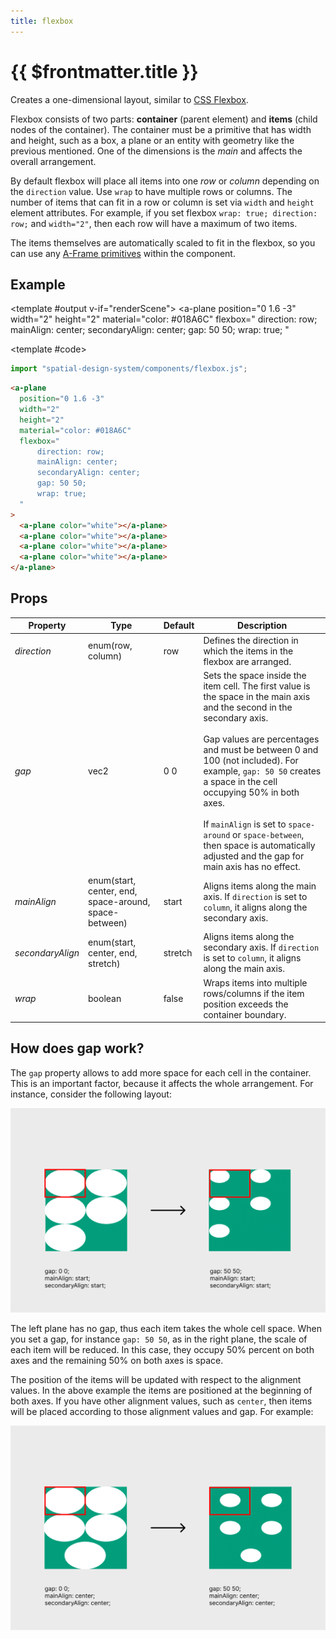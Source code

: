 ```yaml
---
title: flexbox
---
```


<script setup lang="ts">
import { ref, onMounted } from "vue";
import ComponentExample from "../vue/ComponentExample.vue";

const renderScene = ref(false);

onMounted(async () => {
  try {
    await import("spatial-design-system/components/flexbox.js");
    renderScene.value = true;
  } catch(e) {
    console.error(e);
  }
});
</script>

# {{ $frontmatter.title }}

Creates a one-dimensional layout, similar to [CSS Flexbox](https://developer.mozilla.org/en-US/docs/Web/CSS/flex).

Flexbox consists of two parts: **container** (parent element) and **items** (child nodes of the container). The container must be a primitive that has width and height, such as a box, a plane or an entity with geometry like the previous mentioned. One of the dimensions is the _main_ and affects the overall arrangement.

By default flexbox will place all items into one _row_ or _column_ depending on the `direction` value. Use `wrap` to have multiple rows or columns. The number of items that can fit in a row or column is set via `width` and `height` element attributes. For example, if you set flexbox `wrap: true; direction: row;` and `width="2"`, then each row will have a maximum of two items.

The items themselves are automatically scaled to fit in the flexbox, so you can use any [A-Frame primitives](https://aframe.io/docs/1.5.0/introduction/html-and-primitives.html#primitives) within the component.

## Example

<ComponentExample :fixed="true">

<template #output v-if="renderScene">
<a-plane
position="0 1.6 -3"
width="2"
height="2"
material="color: #018A6C"
flexbox="
direction: row;
mainAlign: center;
secondaryAlign: center;
gap: 50 50;
wrap: true;
"

> <a-plane color="white"></a-plane>
> <a-plane color="white"></a-plane>
> <a-plane color="white"></a-plane>
> <a-plane color="white"></a-plane>
> </a-plane>
> </template>

<template #code>

```js
import "spatial-design-system/components/flexbox.js";
```

```html
<a-plane
  position="0 1.6 -3"
  width="2"
  height="2"
  material="color: #018A6C"
  flexbox="
      direction: row;
      mainAlign: center;
      secondaryAlign: center;
      gap: 50 50;
      wrap: true;
  "
>
  <a-plane color="white"></a-plane>
  <a-plane color="white"></a-plane>
  <a-plane color="white"></a-plane>
  <a-plane color="white"></a-plane>
</a-plane>
```

</template>

</ComponentExample>

## Props

| Property         | Type                                                  | Default | Description                                                                                                                                                                                                                                                                                                                                                                                                                                     |
| ---------------- | ----------------------------------------------------- | ------- | ----------------------------------------------------------------------------------------------------------------------------------------------------------------------------------------------------------------------------------------------------------------------------------------------------------------------------------------------------------------------------------------------------------------------------------------------- |
| _direction_      | enum(row, column)                                     | row     | Defines the direction in which the items in the flexbox are arranged.                                                                                                                                                                                                                                                                                                                                                                           |
| _gap_            | vec2                                                  | 0 0     | Sets the space inside the item cell. The first value is the space in the main axis and the second in the secondary axis. <br><br> Gap values are percentages and must be between 0 and 100 (not included). For example, `gap: 50 50` creates a space in the cell occupying 50% in both axes. <br><br> If `mainAlign` is set to `space-around` or `space-between`, then space is automatically adjusted and the gap for main axis has no effect. |
| _mainAlign_      | enum(start, center, end, space-around, space-between) | start   | Aligns items along the main axis. If `direction` is set to `column`, it aligns along the secondary axis.                                                                                                                                                                                                                                                                                                                                        |
| _secondaryAlign_ | enum(start, center, end, stretch)                     | stretch | Aligns items along the secondary axis. If `direction` is set to `column`, it aligns along the main axis.                                                                                                                                                                                                                                                                                                                                        |
| _wrap_           | boolean                                               | false   | Wraps items into multiple rows/columns if the item position exceeds the container boundary.                                                                                                                                                                                                                                                                                                                                                     |

## How does gap work?

The `gap` property allows to add more space for each cell in the container. This is an important factor, because it affects the whole arrangement. For instance, consider the following layout:

![gap-example-1](../assets/components/start.png)

The left plane has no gap, thus each item takes the whole cell space. When you set a gap, for instance `gap: 50 50`, as in the right plane, the scale of each item will be reduced. In this case, they occupy 50% percent on both axes and the remaining 50% on both axes is space.

The position of the items will be updated with respect to the alignment values. In the above example the items are positioned at the beginning of both axes. If you have other alignment values, such as `center`, then items will be placed according to those alignment values and gap. For example:

![gap-example-2](../assets/components/center.png)
